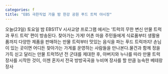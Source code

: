 ```yaml
---
categories: f
title: "EBS 극한직업 가을 밤 한강 공원 푸드 트럭 야시장"
---
```

오늘(23일) 토요일 밤 EBS1TV 시사교양 프로그램 에서는 ‘트럭의 무한 변신 만물 트럭과 푸드 트럭’ 편이 방송된다. 찾아가는 가게! 어촌 마을 주민들에게 식료품부터 생활용품까지 다양한 제품을 판매하는 만물 트럭부터 맛있는 음식을 파는 푸드 트럭까지! 손님이 있는 곳이면 어디든 찾아가는 가게를 운영하는 사람들을 만나본다.물건과 함께 정을 가득 싣고 달리는 만물 트럭15년 전 군대를 제대한 후, 아버지와 누나를 따라 만물 트럭 장사를 시작한 것이, 이젠 혼자서 전국 방방곡곡을 누비며 장사를 할 만큼 능숙한 베테랑 장사